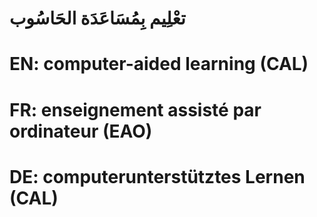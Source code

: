 # تعْلِيم بِمُسَاعَدَة الحَاسُوب

# EN: computer-aided learning (CAL)

# FR: enseignement assisté par ordinateur (EAO)

# DE: computerunterstütztes Lernen (CAL)
